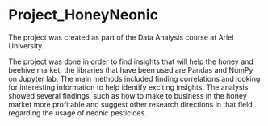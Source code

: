 # Project_HoneyNeonic
The project was created as part of the Data Analysis course at Ariel University.

The project was done in order to find insights that will help the honey and beehive market; the libraries that have been used are Pandas and NumPy on Jupyter lab. The main methods included finding correlations and looking for interesting information to help identify exciting insights. The analysis showed several findings, such as how to make to business in the honey market more profitable and suggest other research directions in that field, regarding the usage of neonic pesticides.
